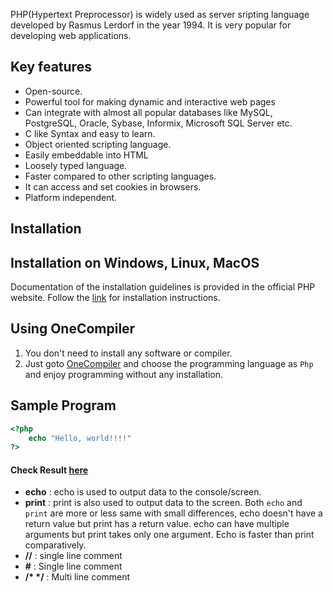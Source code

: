PHP(Hypertext Preprocessor) is widely used as server sripting language developed by Rasmus Lerdorf in the year 1994. It is very popular for developing web applications.

## Key features

* Open-source.
* Powerful tool for making dynamic and interactive web pages
* Can integrate with almost all popular databases like MySQL, PostgreSQL, Oracle, Sybase, Informix, Microsoft SQL Server etc.
* C like Syntax and easy to learn.
* Object oriented scripting language.
* Easily embeddable into HTML
* Loosely typed language.
* Faster compared to other scripting languages.
* It can access and set cookies in browsers.
* Platform independent.

## Installation

## Installation on Windows, Linux, MacOS
Documentation of the installation guidelines is provided in the official PHP website. Follow the [link](https://www.php.net/manual/en/install.php) for installation instructions. 

## Using OneCompiler

1. You don't need to install any software or compiler.
2. Just goto [OneCompiler](https://onecompiler.com/) and choose the programming language as `Php` and enjoy programming without any installation.

## Sample Program

```php
<?php
	echo "Hello, world!!!!"
?>
```
#### Check Result [here](https://onecompiler.com/php)

* **echo** : echo is used to output data to the console/screen.
* **print** : print is also used to output data to the screen. Both `echo` and `print` are more or less same with small differences, echo doesn't have a return value but print has a return value. echo can have multiple arguments but print takes only one argument. Echo is faster than print comparatively. 
* **//** : single line comment
* **\#** : Single line comment
* **/\* \*/** : Multi line comment
